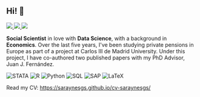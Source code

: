 ## Hi! 👋

<p align="left">
    <a href="www.linkedin.com/in/sara-ynes-gonzales-santisteban/">
        <img src="https://img.shields.io/badge/Linkedin-blue?logo=linkedin&logoColor=white&link=www.linkedin.com%2Fin%2Fsara-ynes-gonzales-santisteban-901a37226/">
    </a>  
    <a href="https://x.com/saraynes_gs">
        <img src="https://img.shields.io/badge/Twitter-black?logo=x&logoColor=white&link=https%3A%2F%2Fx.com%2Fsaraynes_gs">
    </a>
    <a href="https://orcid.org/0000-0002-5580-2153">
        <img src="https://img.shields.io/badge/ORCID-green?logo=ORCID&logoColor=white&link=https%3A%2F%2Forcid.org%2F0000-0002-5580-2153">
    </a>
</p>


**Social Scientist** in love with **Data Science**, with a background in **Economics**. Over the last five years, I've been studying private pensions in Europe as part of a project at Carlos III de Madrid University. Under this project, I have co-authored two published papers with my PhD Advisor, Juan J. Fernández.


![STATA](https://img.shields.io/badge/STATA-darkblue?style=flat&logo=STATA&logoColor=white)
![R](https://img.shields.io/badge/R%20studio-darkblue?style=flat&logo=R&logoColor=white)
![Python](https://img.shields.io/badge/Python-darkblue?style=flat&logo=Python&logoColor=white)
![SQL](https://img.shields.io/badge/SQL-darkblue?style=flat&logo=MySQL&logoColor=white)
![SAP](https://img.shields.io/badge/Finance-darkblue?style=flat&logo=SAP&logoColor=white)
![LaTeX](https://img.shields.io/badge/LATEX-darkblue?style=flat&logo=LaTex&logoColor=white)


Read my CV: https://saraynesgs.github.io/cv-saraynesgs/

<!--
**SaraynesGS/SaraynesGS** is a ✨ _special_ ✨ repository because its `README.md` (this file) appears on your GitHub profile.

Here are some ideas to get you started:

- 🔭 I’m currently working on ...
- 🌱 I’m currently learning ...
- 👯 I’m looking to collaborate on ...
- 🤔 I’m looking for help with ...
- 💬 Ask me about ...
- 📫 How to reach me: ...
- 😄 Pronouns: ...
- ⚡ Fun fact: ...

-->



